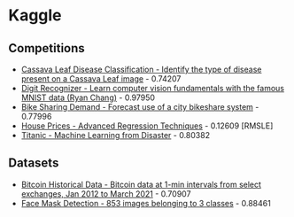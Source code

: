 # Kaggle

## Competitions

* [Cassava Leaf Disease Classification - Identify the type of disease present on a Cassava Leaf image](notebooks/c_cassava_leaf_disease_classification.ipynb) - 0.74207
* [Digit Recognizer - Learn computer vision fundamentals with the famous MNIST data (Ryan Chang)](notebooks/c_digit-recognizer.ipynb) - 0.97950
* [Bike Sharing Demand - Forecast use of a city bikeshare system](notebooks/c_bike-sharing-demand.ipynb) - 0.77996
* [House Prices - Advanced Regression Techniques](notebooks/c_house-prices-advanced-regression-techniques.ipynb) - 0.12609 [RMSLE]
* [Titanic - Machine Learning from Disaster](notebooks/c_titanic.ipynb) - 0.80382

## Datasets

* [Bitcoin Historical Data - Bitcoin data at 1-min intervals from select exchanges, Jan 2012 to March 2021](notebooks/mczielinski_bitcoin-historical-data.ipynb) - 0.70907
* [Face Mask Detection - 853 images belonging to 3 classes](notebooks/andrewmvd_face_mask_detection.ipynb) - 0.88461
